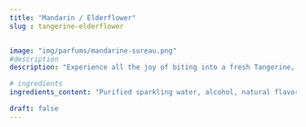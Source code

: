 ```yaml
---
title: "Mandarin / Elderflower"
slug : tangerine-elderflower


image: "img/parfums/mandarine-sureau.png"
#description
description: "Experience all the joy of biting into a fresh Tangerine, with a smooth, clean tasting finish. This citrus flavor is bursting with the fruit’s fan favorite taste and natural sweetness."

# ingredients
ingredients_content: "Purified sparkling water, alcohol, natural flavors, cane sugar, citric acid, natural tangerine juice concentrate, sodium citrate."

draft: false
---
```


